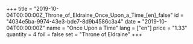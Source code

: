 +++
title = "2019-10-04T00:00:00Z_Throne_of_Eldraine_Once_Upon_a_Time_[en]_false"
id = "4034e5ba-9974-43e3-bde7-8d9b4586c3a4"
date = "2019-10-04T00:00:00Z"
name = "Once Upon a Time"
lang = ["en"]
price = "1.33"
quantity = 4
foil = false
set = "Throne of Eldraine"
+++
